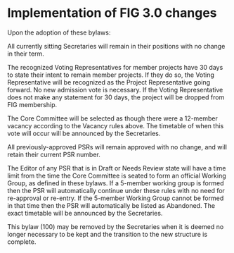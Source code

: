 # Implementation of FIG 3.0 changes

Upon the adoption of these bylaws:

All currently sitting Secretaries will remain in their positions with no change in their term.

The recognized Voting Representatives for member projects have 30 days to state their intent to remain member projects. If they do so, the Voting Representative will be recognized as the Project Representative going forward. No new admission vote is necessary. If the Voting Representative does not make any statement for 30 days, the project will be dropped from FIG membership.

The Core Committee will be selected as though there were a 12-member vacancy according to the Vacancy rules above. The timetable of when this vote will occur will be announced by the Secretaries.

All previously-approved PSRs will remain approved with no change, and will retain their current PSR number.

The Editor of any PSR that is in Draft or Needs Review state will have a time limit from the time the Core Committee is seated to form an official Working Group, as defined in these bylaws. If a 5-member working group is formed then the PSR will automatically continue under these rules with no need for re-approval or re-entry. If the 5-member Working Group cannot be formed in that time then the PSR will automatically be listed as Abandoned. The exact timetable will be announced by the Secretaries.

This bylaw (100) may be removed by the Secretaries when it is deemed no longer necessary to be kept and the transition to the new structure is complete.
